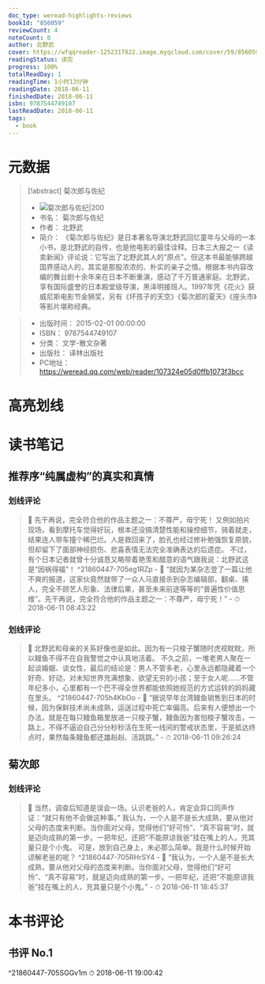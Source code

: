 ```yaml
---
doc_type: weread-highlights-reviews
bookId: "856059"
reviewCount: 4
noteCount: 0
author: 北野武
cover: https://wfqqreader-1252317822.image.myqcloud.com/cover/59/856059/t7_856059.jpg
readingStatus: 读完
progress: 100%
totalReadDay: 1
readingTime: 1小时13分钟
readingDate: 2018-06-11
finishedDate: 2018-06-11
isbn: 9787544749107
lastReadDate: 2018-06-11
tags:
  - book
---
```

# 元数据
> [!abstract] 菊次郎与佐纪
> - ![ 菊次郎与佐纪|200](https://wfqqreader-1252317822.image.myqcloud.com/cover/59/856059/t7_856059.jpg)
> - 书名： 菊次郎与佐纪
> - 作者： 北野武
> - 简介： 《菊次郎与佐纪》是日本著名导演北野武回忆童年与父母的一本小书，是北野武的自传，也是他电影的最佳诠释。日本三大报之一《读卖新闻》评论说：它写出了北野武其人的“原点”。但这本书最能够跨越国界感动人的，其实是那股浓浓的、朴实的亲子之情。根据本书内容改编的舞台剧十余年来在日本不断重演，感动了千万普通家庭。北野武，享有国际盛誉的日本殿堂级导演，黑泽明接班人。1997年凭《花火》获威尼斯电影节金狮奖，另有《坏孩子的天空》《菊次郎的夏天》《座头市》等影片堪称经典。

> - 出版时间： 2015-02-01 00:00:00
> - ISBN： 9787544749107
> - 分类： 文学-散文杂著
> - 出版社： 译林出版社
> - PC地址：https://weread.qq.com/web/reader/107324e05d0ffb1073f3bcc

# 高亮划线

# 读书笔记

## 推荐序“纯属虚构”的真实和真情

### 划线评论
> 📌 先干再说，完全符合他的作品主题之一：不尊严，毋宁死！
又例如拍片现场，看到摩托车觉得好玩，根本还没搞清楚性能和操控细节，骑着就走，结果连人带车撞个稀巴烂。人是救回来了，脸孔也经过修补勉强恢复原貌，但却留下了面部神经损伤、悲喜表情无法完全准确表达的后遗症。
不过，有个日本记者就曾十分诚恳又略带着艳羡和醋意的语气跟我说：北野武这是“因祸得福”！  ^21860447-705eg1RZp
    - 💭 “就因为某杂志登了一篇让他不爽的报道，这家伙竟然就带了一众人马直接杀到杂志编辑部，翻桌、揍人，完全不顾艺人形象、法律后果，甚至未来前途等等的“普遍性价值思维”。先干再说，完全符合他的作品主题之一：不尊严，毋宁死！”
    - ⏱ 2018-06-11 08:43:22

### 划线评论
> 📌 北野武和母亲的关系好像也是如此。因为有一只梭子蟹随时虎视眈眈，所以鳗鱼不得不在自我警觉之中认真地活着。
不久之前，一堆老男人聚在一起谈婚姻、谈女性，最后的结论是：男人不管多老，心里永远都隐藏着一个好奇、好动，对未知世界充满想象、欲望无穷的小孩；至于女人呢……不管年纪多小，心里都有一个巴不得全世界都能依照她规范的方式运转的妈妈藏在里头。  ^21860447-705h4KbOo
    - 💭 “据说早年台湾鳗鱼销售到日本的时候，因为保鲜技术尚未成熟，运送过程中死亡率偏高。后来有人便想出一个办法，就是在每只鳗鱼箱里放进一只梭子蟹，鳗鱼因为害怕梭子蟹攻击，一路上，不得不逼迫自己分分秒秒活在生死一线间的警戒状态里，于是抵达终点时，果然每条鳗鱼都还雄赳赳、活跳跳。”
    - ⏱ 2018-06-11 09:26:24
   
## 菊次郎

### 划线评论
> 📌 当然，调查后知道是误会一场。认识老爸的人，肯定会异口同声作证：“就只有他不会做这种事。”
我认为，一个人是不是长大成熟，要从他对父母的态度来判断。当你面对父母，觉得他们“好可怜”、“真不容易”时，就是迈向成熟的第一步。一把年纪，还把“不能原谅我爸”挂在嘴上的人，充其量只是个小鬼。
可是，放到自己身上，未必那么简单。我是什么时候开始谅解老爸的呢？  ^21860447-705RHrSY4
    - 💭 “我认为，一个人是不是长大成熟，要从他对父母的态度来判断。当你面对父母，觉得他们“好可怜”、“真不容易”时，就是迈向成熟的第一步。一把年纪，还把“不能原谅我爸”挂在嘴上的人，充其量只是个小鬼。”
    - ⏱ 2018-06-11 18:45:37
   
# 本书评论

## 书评 No.1 
 ^21860447-705SGGv1m
⏱ 2018-06-11 19:00:42

